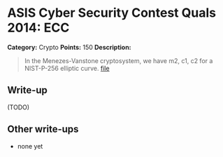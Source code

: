 # ASIS Cyber Security Contest Quals 2014: ECC

**Category:** Crypto
**Points:** 150
**Description:**

> In the Menezes-Vanstone cryptosystem, we have m2, c1, c2 for a NIST-P-256 elliptic curve.
> [file](crypto_150_165ecb5d4c31280c2ea82c670dfe26e3)

## Write-up

(TODO)

## Other write-ups

* none yet
